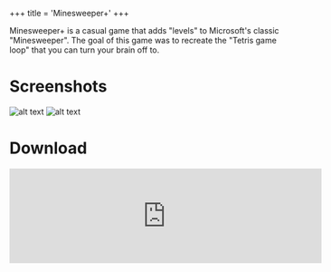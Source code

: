 +++
title = 'Minesweeper+'
+++

Minesweeper+ is a casual game that adds "levels" to Microsoft's classic "Minesweeper". The goal of this game was to recreate the "Tetris game loop" that you can turn your brain off to.

# Screenshots

![alt text](/images/games/minesweeper+/1.png)
![alt text](/images/games/minesweeper+/2.png)

# Download

<iframe frameborder="0" src="https://itch.io/embed/3387576?bg_color=191919&amp;fg_color=eeeeee&amp;link_color=487591&amp;border_color=7887a6" width="552" height="167"><a href="https://starpelly.itch.io/minesweeper">Minesweeper+ by Starpelly</a></iframe>